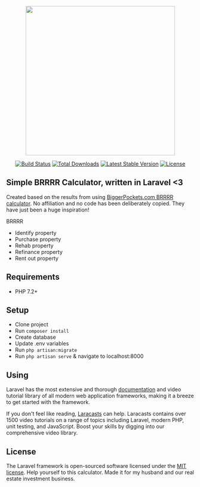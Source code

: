<p align="center"><img src="https://res.cloudinary.com/dtfbvvkyp/image/upload/v1566331377/laravel-logolockup-cmyk-red.svg" width="400"></p>

<p align="center">
<a href="https://travis-ci.org/laravel/framework"><img src="https://travis-ci.org/laravel/framework.svg" alt="Build Status"></a>
<a href="https://packagist.org/packages/laravel/framework"><img src="https://poser.pugx.org/laravel/framework/d/total.svg" alt="Total Downloads"></a>
<a href="https://packagist.org/packages/laravel/framework"><img src="https://poser.pugx.org/laravel/framework/v/stable.svg" alt="Latest Stable Version"></a>
<a href="https://packagist.org/packages/laravel/framework"><img src="https://poser.pugx.org/laravel/framework/license.svg" alt="License"></a>
</p>

## Simple BRRRR Calculator, written in Laravel <3
Created based on the results from using [BiggerPockets.com BRRRR calculator](https://www.biggerpockets.com/brrrr-calculator). No affiliation and no code has been deliberately copied. They have just been a huge inspiration!

BRRRR
- Identify property
- Purchase property
- Rehab property
- Refinance property
- Rent out property

## Requirements
- PHP 7.2+

## Setup
- Clone project
- Run `composer install`
- Create database
- Update .env variables
- Run `php artisan:migrate`
- Run `php artisan serve` & navigate to localhost:8000

## Using

Laravel has the most extensive and thorough [documentation](https://laravel.com/docs) and video tutorial library of all modern web application frameworks, making it a breeze to get started with the framework.

If you don't feel like reading, [Laracasts](https://laracasts.com) can help. Laracasts contains over 1500 video tutorials on a range of topics including Laravel, modern PHP, unit testing, and JavaScript. Boost your skills by digging into our comprehensive video library.

## License

The Laravel framework is open-sourced software licensed under the [MIT license](https://opensource.org/licenses/MIT).
Help yourself to this calculator. Made it for my husband and our real estate investment business.
